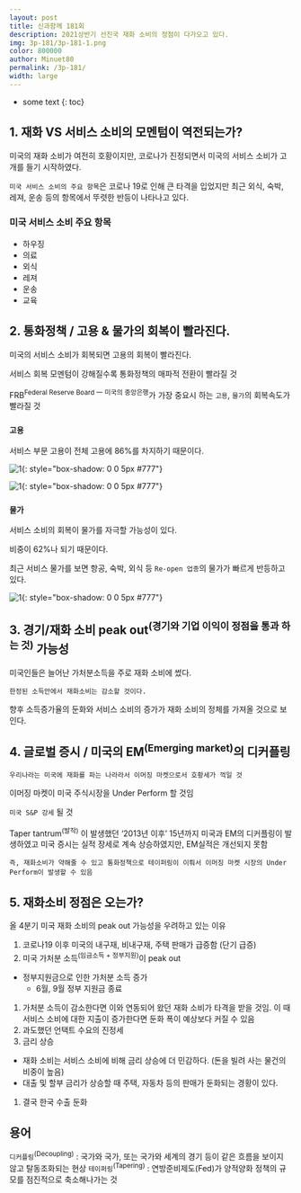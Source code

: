 ```yaml
---
layout: post
title: 신과함께 181회
description: 2021상반기 선진국 재화 소비의 정점이 다가오고 있다.
img: 3p-181/3p-181-1.png
color: 800000
author: Minuet80
permalink: /3p-181/
width: large
---
```


* some text
{: toc}

## 1. 재화 VS 서비스 소비의 모멘텀이 역전되는가?
미국의 재화 소비가 여전히 호황이지만, 코로나가 진정되면서 미국의 서비스 소비가 고개를 들기 시작하였다.

``미국 서비스 소비의 주요 항목``은 코로나 19로 인해 큰 타격을 입었지만 최근 외식, 숙박, 레져, 운송 등의 항목에서 뚜렷한 반등이 나타나고 있다.


### 미국 서비스 소비 주요 항목
- 하우징
- 의료
- 외식
- 레져
- 운송
- 교육

## 2. 통화정책 / 고용 & 물가의 회복이 빨라진다.
미국의 서비스 소비가 회복되면 고용의 회복이 빨라진다. 

서비스 회복 모멘텀이 강해질수록 통화정책의 매파적 전환이 빨라질 것

FRB<sup>Federal Reserve Board 一 미국의 중앙은행</sup>가 가장 중요시 하는 ``고용``, ``물가``의 회복속도가 빨라질 것

### ``고용``

서비스 부문 고용이 전체 고용에 86%를 차지하기 때문이다.


![1]({{site.baseurl}}/images/3p-181/3p-181-2.png){: style="box-shadow: 0 0 5px #777"}

![1]({{site.baseurl}}/images/3p-181/3p-181-3.png){: style="box-shadow: 0 0 5px #777"}

### ``물가``

서비스 소비의 회복이 물가를 자극할 가능성이 있다.

비중이 62%나 되기 때문이다.

최근 서비스 물가를 보면 항공, 숙박, 외식 등 ``Re-open 업종``의 물가가 빠르게 반등하고 있다.

![1]({{site.baseurl}}/images/3p-181/3p-181-4.png){: style="box-shadow: 0 0 5px #777"}


## 3. 경기/재화 소비 peak out<sup>(경기와 기업 이익이 정점을 통과 하는 것)</sup> 가능성

미국인들은 늘어난 가처분소득을 주로 재화 소비에 썼다.

``한정된 소득안에서 재화소비는 감소할 것이다.``

향후 소득증가율의 둔화와 서비스 소비의 증가가 재화 소비의 정체를 가져올 것으로 보인다.

## 4. 글로벌 증시 / 미국의 EM<sup>(Emerging market)</sup>의 디커플링

``우리나라는 미국에 재화를 파는 나라라서 이머징 마켓으로서 호황세가 꺽일 것``

이머징 마켓이 미국 주식시장을 Under Perform 할 것임

``미국 S&P 강세`` 될 것

Taper tantrum<sup>(발작)</sup> 이 발생했던 ‘2013년 이후’ 15년까지 미국과 EM의 디커플링이 발생하였고 미국 증시는 실적 장세로 계속 상승하였지만, EM실적은 개선되지 못함

``즉, 재화소비가 약해줄 수 있고 통화정책으로 테이퍼링이 이뤄서 이머징 마켓 시장의 Under Perform이 발생할 수 있음``

## 5. 재화소비 정점은 오는가?

올 4분기 미국 재화 소비의 peak out 가능성을 우려하고 있는 이유

1. 코로나19 이후 미국의 내구재, 비내구재, 주택 판매가 급증함 (단기 급증)
1. 미국 가처분 소득<sup>(임금소득 + 정부지원)</sup>이 peak out
  - 정부지원금으로 인한 가처분 소득 증가
    - 6월, 9월 정부 지원금 종료
1. 가처분 소득이 감소한다면 이와 연동되어 왔던 재화 소비가 타격을 받을 것임. 이 때 서비스 소비에 대한 지출이 증가한다면 둔화 폭이 예상보다 커질 수 있음
1. 과도했던 언택트 수요의 진정세
1. 금리 상승
  - 재화 소비는 서비스 소비에 비해 금리 상승에 더 민감하다. (돈을 빌려 사는 물건의 비중이 높음)
  - 대출 및 할부 금리가 상승할 때 주택, 자동차 등의 판매가 둔화되는 경황이 있다.
1. 결국 한국 수출 둔화

## 용어

``디커플링``<sup>(Decoupling)</sup> : 국가와 국가, 또는 국가와 세계의 경기 등이 같은 흐름을 보이지 않고 탈동조화되는 현상
``테이퍼링``<sup>(Tapering)</sup> : 연방준비제도(Fed)가 양적양화 정책의 규모를 점진적으로 축소해나가는 것

<style>
.page-container {max-width: 800px}
</style>